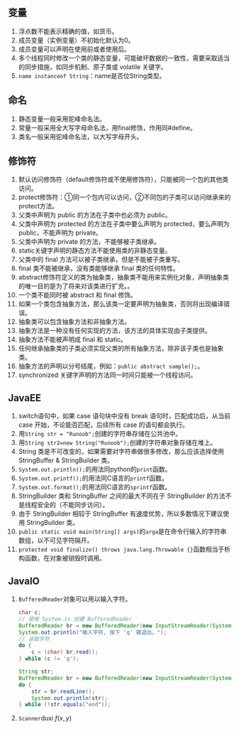 
## 变量
1. 浮点数不能表示精确的值，如货币。
2. 成员变量（实例变量）不初始化默认为0。
3. 成员变量可以声明在使用前或者使用后。
4. 多个线程同时修改一个类的静态变量，可能破坏数据的一致性，需要采取适当的同步措施，如同步机制、原子类或 volatile 关键字。
5. `name instanceof String`：name是否位String类型。
## 命名
1. 静态变量一般采用驼峰命名法。
1. 常量一般采用全大写字母命名法，用final修饰，作用同#define。
1. 类名一般采用驼峰命名法，以大写字母开头。
## 修饰符
1. 默认访问修饰符（default修饰符或不使用修饰符），只能被同一个包的其他类访问。
1. protect修饰符：①同一个包内可以访问，②不同包的子类可以访问继承来的protect方法。
1. 父类中声明为 public 的方法在子类中也必须为 public。
1. 父类中声明为 protected 的方法在子类中要么声明为 protected，要么声明为 public，不能声明为 private。
1. 父类中声明为 private 的方法，不能够被子类继承。
1. static关键字声明的静态方法不能使用类的非静态变量。
1. 父类中的 final 方法可以被子类继承，但是不能被子类重写。
1. final 类不能被继承，没有类能够继承 final 类的任何特性。
1. abstract修饰符定义的类为抽象类，抽象类不能用来实例化对象，声明抽象类的唯一目的是为了将来对该类进行扩充。。
1. 一个类不能同时被 abstract 和 final 修饰。
1. 如果一个类包含抽象方法，那么该类一定要声明为抽象类，否则将出现编译错误。
1. 抽象类可以包含抽象方法和非抽象方法。
1. 抽象方法是一种没有任何实现的方法，该方法的具体实现由子类提供。
1. 抽象方法不能被声明成 final 和 static。
1. 任何继承抽象类的子类必须实现父类的所有抽象方法，除非该子类也是抽象类。
1. 抽象方法的声明以分号结尾，例如：`public abstract sample();`。
1. synchronized 关键字声明的方法同一时间只能被一个线程访问。
## JavaEE
1. switch语句中，如果 case 语句块中没有 break 语句时，匹配成功后，从当前 case 开始，不论能否匹配，后续所有 case 的语句都会执行。
1. 用`String str = "Runoob";`创建的字符串存储在公共池中。
1. 用`String str2=new String("Runoob");`创建的字符串对象存储在堆上。
1. String 类是不可改变的，如果需要对字符串做很多修改，那么应该选择使用 StringBuffer & StringBuilder 类。
1. `System.out.println();`的用法同python的`print`函数。
1. `System.out.printf();`的用法同C语言的`printf`函数。
1. `System.out.format();`的用法同C语言的`sprintf`函数。
1. StringBuilder 类和 StringBuffer 之间的最大不同在于 StringBuilder 的方法不是线程安全的（不能同步访问）。
1. 由于 StringBuilder 相较于 StringBuffer 有速度优势，所以多数情况下建议使用 StringBuilder 类。
1. `public static void main(String[] args)`的`arga`是在命令行输入的字符串数组，以不可见字符隔开。
1. `protected void finalize() throws java.lang.Throwable {}`函数相当于析构函数，在对象被销毁时调用。
## JavaIO
1. `BufferedReader`对象可以用以输入字符。
    ```java
    char c;
    // 使用 System.in 创建 BufferedReader
    BufferedReader br = new BufferedReader(new InputStreamReader(System.in));
    System.out.println("输入字符, 按下 'q' 键退出。");
    // 读取字符
    do {
        c = (char) br.read();
    } while (c != 'q');
    ```
    ```java
    String str;
    BufferedReader br = new BufferedReader(new InputStreamReader(System.in));
    do {
        str = br.readLine();
        System.out.println(str);
    } while (!str.equals("end"));
    ```
1. `Scanner`duxi
$f(x,y)$